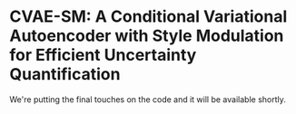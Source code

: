 
# CVAE-SM: A Conditional Variational Autoencoder with Style Modulation for Efficient Uncertainty Quantification

We're putting the final touches on the code and it will be available shortly.
